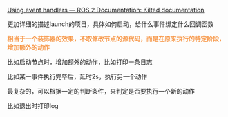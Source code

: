 [Using event handlers — ROS 2 Documentation: Kilted documentation](https://docs.ros.org/en/kilted/Tutorials/Intermediate/Launch/Using-Event-Handlers.html)



更加详细的描述launch的项目，具体如何启动，给什么事件绑定什么回调函数

**<font color="#f79646">相当于一个装饰器的效果，不取修改节点的源代码，而是在原来执行的特定阶段，增加额外的动作</font>**

比如启动节点时，增加额外的动作，比如打印一条日志

比如某一事件执行完毕后，延时2s，执行另一个动作

最复杂的，可以根据一定的判断条件，来判定是否要执行一个新的动作

比如退出时打印log

